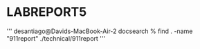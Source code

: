 # LABREPORT5

'''
desantiago@Davids-MacBook-Air-2 docsearch % find . -name "911report"
./technical/911report
'''
